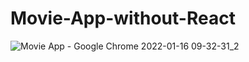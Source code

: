# Movie-App-without-React
![Movie App - Google Chrome 2022-01-16 09-32-31_2](https://user-images.githubusercontent.com/48691866/149650380-3400b580-abf8-433d-a31d-92988f8d69b0.gif)
